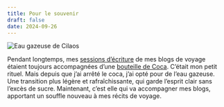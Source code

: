 ```yaml
---
title: Pour le souvenir
draft: false
date: 2024-09-26
---
```

![Eau gazeuse de Cilaos](/img/img_2998.jpeg "Eu gazeuse de Cilaos")

Pendant longtemps, mes [sessions d’écriture](https://japon.rouquin.me/blog/18-souvenir/) de mes blogs de voyage étaient toujours accompagnées d’une [bouteille de Coca](https://maroc.rouquin.me/blog/09-souvenir/). C’était mon petit rituel. Mais depuis que j’ai arrêté le coca, j’ai opté pour de l’eau gazeuse. Une transition plus légère et rafraîchissante, qui garde l’esprit clair sans l’excès de sucre. Maintenant, c’est elle qui va accompagner mes blogs, apportant un souffle nouveau à mes récits de voyage.
